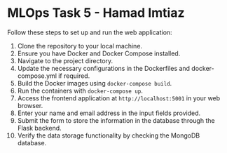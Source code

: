 # MLOps Task 5 - Hamad Imtiaz

Follow these steps to set up and run the web application:

1. Clone the repository to your local machine.
2. Ensure you have Docker and Docker Compose installed.
3. Navigate to the project directory.
4. Update the necessary configurations in the Dockerfiles and docker-compose.yml if required.
5. Build the Docker images using `docker-compose build`.
6. Run the containers with `docker-compose up`.
7. Access the frontend application at `http://localhost:5001` in your web browser.
8. Enter your name and email address in the input fields provided.
9. Submit the form to store the information in the database through the Flask backend.
10. Verify the data storage functionality by checking the MongoDB database.
